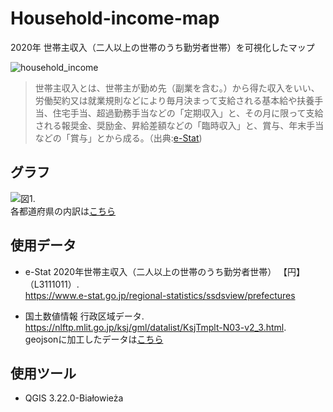 # Household-income-map
2020年 世帯主収入（二人以上の世帯のうち勤労者世帯）を可視化したマップ

![household_income](https://user-images.githubusercontent.com/29940264/179386939-5dcc446d-52dc-429d-8a55-e077e23ee786.png)

> 世帯主収入とは、世帯主が勤め先（副業を含む。）から得た収入をいい、労働契約又は就業規則などにより毎月決まって支給される基本給や扶養手当、住宅手当、超過勤務手当などの「定期収入」と、その月に限って支給される報奨金、奨励金、昇給差額などの「臨時収入」と、賞与、年末手当などの「賞与」とから成る。（出典:[e-Stat](https://www.e-stat.go.jp/koumoku/koumoku_teigi/L#L3111011:~:text=%E6%9A%A6%E5%B9%B4%E5%B9%B3%E5%9D%87-,%E5%AE%9A%E3%80%80%E7%BE%A9,-%E3%81%93%E3%81%93%E3%81%A7%E3%81%84%E3%81%86%E5%8B%A4%E3%82%81%E5%85%88))

## グラフ
![図1](https://user-images.githubusercontent.com/29940264/179387347-cc49c89a-3b68-4b1f-b678-35e3d72b027d.png).  
各都道府県の内訳は[こちら](https://docs.google.com/spreadsheets/d/1jg1ric9-51sz9WePBHXAhTze_714ikQCR4fzHIgTvP8/edit?usp=sharing)


## 使用データ
- e-Stat 2020年世帯主収入（二人以上の世帯のうち勤労者世帯） 【円】 （L3111011）.  
https://www.e-stat.go.jp/regional-statistics/ssdsview/prefectures

- 国土数値情報 行政区域データ.  
https://nlftp.mlit.go.jp/ksj/gml/datalist/KsjTmplt-N03-v2_3.html.  
geojsonに加工したデータは[こちら](https://github.com/ShogoHirasawa/Household-income-map/blob/main/prefectures.geojson)

## 使用ツール
- QGIS 3.22.0-Białowieża

